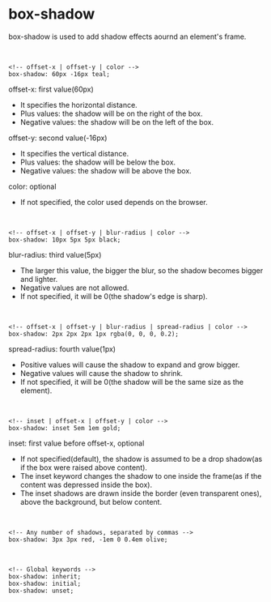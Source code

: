 # box-shadow

box-shadow is used to add shadow effects aournd an element's frame.

<br>

```
<!-- offset-x | offset-y | color -->
box-shadow: 60px -16px teal;
```

offset-x: first value(60px)
- It specifies the horizontal distance.
- Plus values: the shadow will be on the right of the box.
- Negative values: the shadow will be on the left of the box.

offset-y: second value(-16px)
- It specifies the vertical distance.
- Plus values: the shadow will be below the box.
- Negative values: the shadow will be above the box.

color: optional
- If not specified, the color used depends on the browser.

<br>

```
<!-- offset-x | offset-y | blur-radius | color -->
box-shadow: 10px 5px 5px black;
```

blur-radius: third value(5px)
- The larger this value, the bigger the blur, so the shadow becomes bigger and lighter.
- Negative values are not allowed.
- If not specified, it will be 0(the shadow's edge is sharp).


<br>

```
<!-- offset-x | offset-y | blur-radius | spread-radius | color -->
box-shadow: 2px 2px 2px 1px rgba(0, 0, 0, 0.2);
```

spread-radius: fourth value(1px)
- Positive values will cause the shadow to expand and grow bigger.
- Negative values will cause the shadow to shrink.
- If not specified, it will be 0(the shadow will be the same size as the element).

<br>

```
<!-- inset | offset-x | offset-y | color -->
box-shadow: inset 5em 1em gold;
```

inset: first value before offset-x, optional
- If not specified(default), the shadow is assumed to be a drop shadow(as if the box were raised above content).
- The inset keyword changes the shadow to one inside the frame(as if the content was depressed inside the box).
- The inset shadows are drawn inside the border (even transparent ones), above the background, but below content.

<br>

```
<!-- Any number of shadows, separated by commas -->
box-shadow: 3px 3px red, -1em 0 0.4em olive;
```

<br>

```
<!-- Global keywords -->
box-shadow: inherit;
box-shadow: initial;
box-shadow: unset;
```